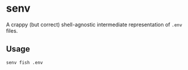 # senv

A crappy (but correct) shell-agnostic intermediate representation of `.env` files.

## Usage

```
senv fish .env
```
